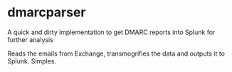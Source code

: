 # dmarcparser
A quick and dirty implementation to get DMARC reports into Splunk for further analysis

Reads the emails from Exchange, transmogrifies the data and outputs it to Splunk. Simples.

